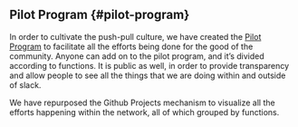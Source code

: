 ## Pilot Program {#pilot-program}

In order to cultivate the push-pull culture, we have created the [Pilot Program](https://www.google.com/url?q=http://www.bit.ly/progcode-pilots&sa=D&ust=1485764357499000&usg=AFQjCNEQ73VjtC1oh65zJp1Fy4l2sWn6hg) to facilitate all the efforts being done for the good of the community. Anyone can add on to the pilot program, and it’s divided according to functions. It is public as well, in order to provide transparency and allow people to see all the things that we are doing within and outside of slack.

We have repurposed the Github Projects mechanism to visualize all the efforts happening within the network, all of which grouped by functions.